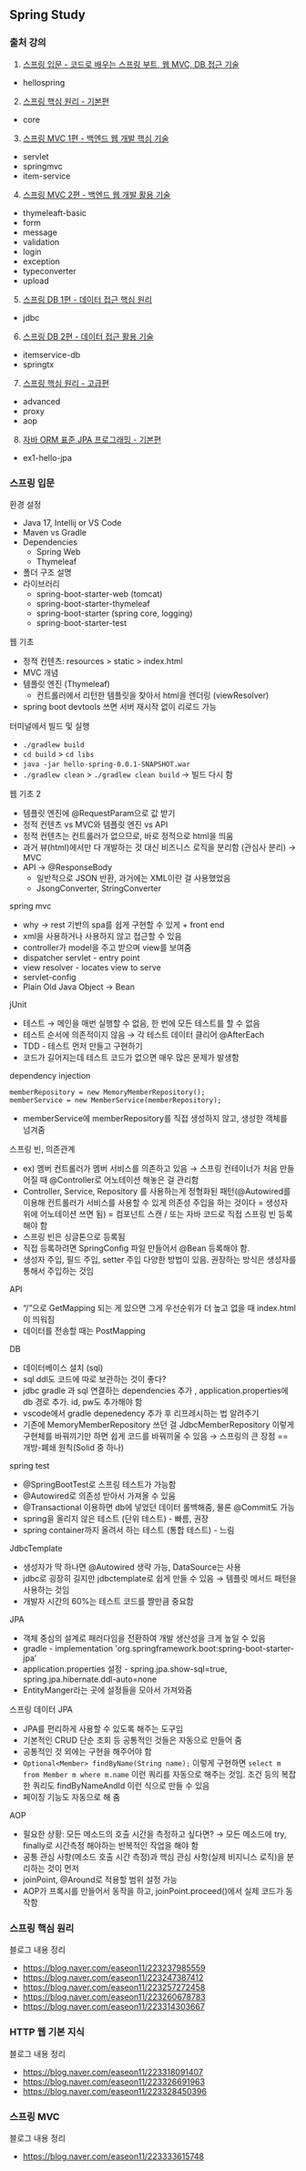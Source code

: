 ## Spring Study

### 출처 강의

1. [스프링 입문 - 코드로 배우는 스프링 부트, 웹 MVC, DB 접근 기술](https://www.inflearn.com/course/스프링-입문-스프링부트)

- hellospring

2. [스프링 핵심 원리 - 기본편](https://www.inflearn.com/course/스프링-핵심-원리-기본편)

- core

3. [스프링 MVC 1편 - 백엔드 웹 개발 핵심 기술](https://www.inflearn.com/course/스프링-mvc-1)

- servlet
- springmvc
- item-service

4. [스프링 MVC 2편 - 백엔드 웹 개발 활용 기술](https://www.inflearn.com/course/스프링-mvc-2)

- thymeleaft-basic
- form
- message
- validation
- login
- exception
- typeconverter
- upload

5. [스프링 DB 1편 - 데이터 접근 핵심 원리](https://www.inflearn.com/course/스프링-db-1)
- jdbc

6. [스프링 DB 2편 - 데이터 접근 활용 기술](https://www.inflearn.com/course/스프링-db-2)
- itemservice-db
- springtx

7. [스프링 핵심 원리 - 고급편](https://www.inflearn.com/course/스프링-핵심-원리-고급편)
- advanced
- proxy
- aop

8. [자바 ORM 표준 JPA 프로그래밍 - 기본편](https://www.inflearn.com/course/ORM-JPA-Basic)
- ex1-hello-jpa

### 스프링 입문

환경 설정

- Java 17, Intellij or VS Code
- Maven vs Gradle
- Dependencies
  - Spring Web
  - Thymeleaf
- 폴더 구조 설명
- 라이브러리
  - spring-boot-starter-web (tomcat)
  - spring-boot-starter-thymeleaf
  - spring-boot-starter (spring core, logging)
  - spring-boot-starter-test

웹 기초

- 정적 컨텐츠: resources > static > index.html
- MVC 개념
- 템플릿 엔진 (Thymeleaf)
  - 컨트롤러에서 리턴한 템플릿을 찾아서 html을 렌더링 (viewResolver)
- spring boot devtools 쓰면 서버 재시작 없이 리로드 가능

터미널에서 빌드 및 실행

- `./gradlew build`
- `cd build` > `cd libs`
- `java -jar hello-spring-0.0.1-SNAPSHOT.war`
- `./gradlew clean` > `./gradlew clean build` → 빌드 다시 함

웹 기초 2

- 템플릿 엔진에 @RequestParam으로 값 받기
- 정적 컨텐츠 vs MVC와 템플릿 엔진 vs API
- 정적 컨텐츠는 컨트롤러가 없으므로, 바로 정적으로 html을 띄움
- 과거 뷰(html)에서만 다 개발하는 것 대신 비즈니스 로직을 분리함 (관심사 분리) → MVC
- API → @ResponseBody
  - 일반적으로 JSON 반환, 과거에는 XML이란 걸 사용했었음
  - JsongConverter, StringConverter

spring mvc

- why → rest 기반의 spa를 쉽게 구현할 수 있게 + front end
- xml을 사용하거나 사용하지 않고 접근할 수 있음
- controller가 model을 주고 받으며 view를 보여줌
- dispatcher servlet - entry point
- view resolver - locates view to serve
- servlet-config
- Plain Old Java Object → Bean

jUnit

- 테스트 → 메인을 매번 실행할 수 없음, 한 번에 모든 테스트를 할 수 없음
- 테스트 순서에 의존적이지 않음 → 각 테스트 데이터 클리어 @AfterEach
- TDD - 테스트 먼저 만들고 구현하기
- 코드가 길어지는데 테스트 코드가 없으면 매우 많은 문제가 발생함

dependency injection

```
memberRepository = new MemoryMemberRepository();
memberService = new MemberService(memberRepository);
```

- memberService에 memberRepository를 직접 생성하지 않고, 생성한 객체를 넘겨줌

스프링 빈, 의존관계

- ex) 멤버 컨트롤러가 멤버 서비스를 의존하고 있음 → 스프링 컨테이너가 처음 만들어질 때 @Controller로 어노테이션 해놓은 걸 관리함
- Controller, Service, Repository 를 사용하는게 정형화된 패턴(@Autowired를 이용해 컨트롤러가 서비스를 사용할 수 있게 의존성 주입을 하는 것이다 = 생성자 위에 어노테이션 쓰면 됨) = 컴포넌트 스캔 / 또는 자바 코드로 직접 스프링 빈 등록해야 함
- 스프링 빈은 싱글톤으로 등록됨
- 직접 등록하려면 SpringConfig 파일 만들어서 @Bean 등록해야 함.
- 생성자 주입, 필드 주입, setter 주입 다양한 방법이 있음. 권장하는 방식은 생성자를 통해서 주입하는 것임

API

- “/”으로 GetMapping 되는 게 있으면 그게 우선순위가 더 높고 없을 때 index.html이 띄워짐
- 데이터를 전송할 때는 PostMapping

DB

- 데이터베이스 설치 (sql)
- sql ddl도 코드에 따로 보관하는 것이 좋다?
- jdbc gradle 과 sql 연결하는 dependencies 추가 , application.properties에 db 경로 추가. id, pw도 추가해야 함
- vscode에서 gradle depenedency 추가 후 리프레시하는 법 알려주기
- 기존에 MemoryMemberRepository 쓰던 걸 JdbcMemberRepository 이렇게 구현체를 바꿔끼기만 하면 쉽게 코드를 바꿔끼울 수 있음 → 스프링의 큰 장점 == 개방-폐쇄 원칙(Solid 중 하나)

spring test

- @SpringBootTest로 스프링 테스트가 가능함
- @Autowired로 의존성 받아서 가져올 수 있움
- @Transactional 이용하면 db에 넣었던 데이터 롤백해줌, 물론 @Commit도 가능
- spring을 올리지 않은 테스트 (단위 테스트) - 빠름, 권장
- spring container까지 올려서 하는 테스트 (통합 테스트) - 느림

JdbcTemplate

- 생성자가 딱 하나면 @Autowired 생략 가능, DataSource는 사용
- jdbc로 굉장히 길지만 jdbctemplate로 쉽게 만들 수 있음 → 템플릿 메서드 패턴을 사용하는 것임
- 개발자 시간의 60%는 테스트 코드를 짤만큼 중요함

JPA

- 객체 중심의 설계로 패러다임을 전환하여 개발 생산성을 크게 높일 수 있음
- gradle - implementation 'org.springframework.boot:spring-boot-starter-jpa’
- application.properties 설정 - spring.jpa.show-sql=true, spring.jpa.hibernate.ddl-auto=none
- EntityManger라는 곳에 설정들을 모아서 가져와줌

스프링 데이터 JPA

- JPA를 편리하게 사용할 수 있도록 해주는 도구임
- 기본적인 CRUD 단순 조회 등 공통적인 것들은 자동으로 만들어 줌
- 공통적인 것 외에는 구현을 해주어야 함
- `Optional<Member> findByName(String name);` 이렇게 구현하면 `select m from Member m where m.name` 이런 쿼리를 자동으로 해주는 것임. 조건 등의 복잡한 쿼리도 findByNameAndId 이런 식으로 만들 수 있음
- 페이징 기능도 자동으로 해 줌

AOP

- 필요한 상황: 모든 메소드의 호출 시간을 측정하고 싶다면? → 모든 메소드에 try, finally로 시간측정 해야하는 반복적인 작업을 해야 함
- 공통 관심 사항(메소드 호출 시간 측정)과 핵심 관심 사항(실제 비지니스 로직)을 분리하는 것이 먼저
- joinPoint, @Around로 적용할 범위 설정 가능
- AOP가 프록시를 만들어서 동작을 하고, joinPoint.proceed()에서 실제 코드가 동작함

### 스프링 핵심 원리

블로그 내용 정리

- https://blog.naver.com/easeon11/223237985559
- https://blog.naver.com/easeon11/223247387412
- https://blog.naver.com/easeon11/223257272458
- https://blog.naver.com/easeon11/223260678783
- https://blog.naver.com/easeon11/223314303667

### HTTP 웹 기본 지식

블로그 내용 정리

- https://blog.naver.com/easeon11/223318091407
- https://blog.naver.com/easeon11/223326691963
- https://blog.naver.com/easeon11/223328450396

### 스프링 MVC

블로그 내용 정리

- https://blog.naver.com/easeon11/223333615748
